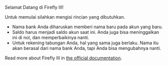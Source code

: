 Selamat Datang di Firefly III!

Untuk memulai silahkan mengisi rincian yang dibutuhkan.

* Nama bank Anda diharuskan memberi nama baru pada akun yang baru.
* Saldo harus menjadi saldo akun saat ini. Anda juga bisa meninggalkan ini di nol, dan memperbaikinya nanti.
* Untuk rekening tabungan Anda, hal yang sama juga berlaku. Nama itu akan berasal dari nama bank Anda, tapi Anda bisa mengubahnya nanti.

Read more about Firefly III in [the official documentation](https://firefly-iii.readthedocs.io/en/latest/).